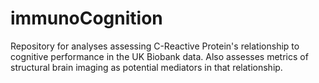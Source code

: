 # immunoCognition
Repository for analyses assessing C-Reactive Protein's relationship to cognitive performance in the UK Biobank data. Also assesses metrics of structural brain imaging as potential mediators in that relationship.
